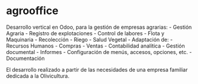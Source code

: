agrooffice
==========

Desarrollo vertical en Odoo, para la gestión de empresas agrarias:
    - Gestión Agraria
      - Registro de explotaciones
      - Control de labores
      - Flota y Maquinaria
      - Recolección
      - Riego
      - Salud Vegetal
    - Adaptación de:
      - Recursos Humanos
      - Compras
      - Ventas
      - Contabilidad analítica
      - Gestión documental
      - Informes
    - Configuración de menús, accesos, opciones, etc.
    - Documentación
      
El desarrollo realizado a partir de las necesidades de una empresa familiar dedicada a la Olivicultura.
